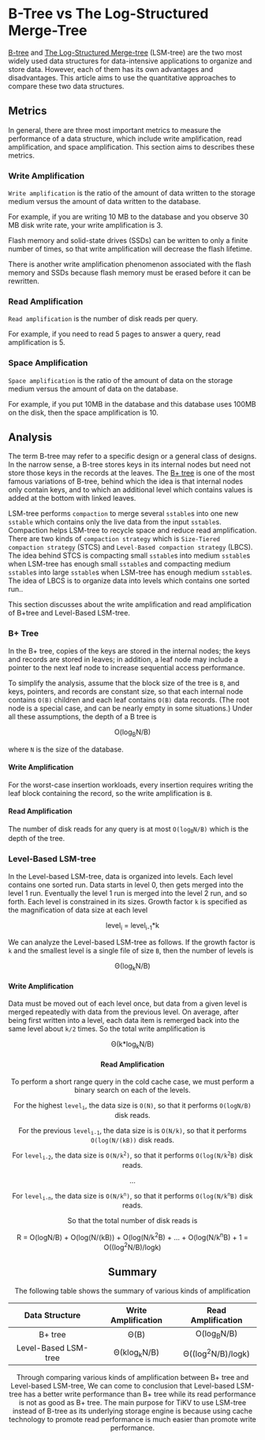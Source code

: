 # B-Tree vs The Log-Structured Merge-Tree

[B-tree](https://en.wikipedia.org/wiki/B-tree) and [The Log-Structured Merge-tree](https://en.wikipedia.org/wiki/Log-structured_merge-tree) (LSM-tree) are the two most widely used data structures for data-intensive applications to organize and store data. However, each of them has its own advantages and disadvantages. This article aims to use the quantitative approaches to compare these two data structures.

## Metrics

In general, there are three most important metrics to measure the performance of a data structure, which include write amplification, read amplification, and space amplification. This section aims to describes these metrics.

### Write Amplification

`Write amplification` is the ratio of the amount of data written to the storage medium versus the amount of data written to the database. 

For example, if you are writing 10 MB to the database and you observe 30 MB disk write rate, your write amplification is 3.

Flash memory and solid-state drives (SSDs) can be written to only a finite number of times, so that write amplification will decrease the flash lifetime.

There is another write amplification phenomenon associated with the flash memory and SSDs because flash memory must be erased before it can be rewritten.

### Read Amplification

`Read amplification` is the number of disk reads per query. 

For example, if you need to read 5 pages to answer a query, read amplification is 5.

### Space Amplification

`Space amplification` is the ratio of the amount of data on the storage medium versus the amount of data on the database. 

For example, if you put 10MB in the database and this database uses 100MB on the disk, then the space amplification is 10.

## Analysis

The term B-tree may refer to a specific design or a general class of designs. In the narrow sense, a B-tree stores keys in its internal nodes but need not store those keys in the records at the leaves. The [B+ tree](https://en.wikipedia.org/wiki/B%2B_tree#Insertion) is one of the most famous variations of B-tree, behind which the idea is that internal nodes only contain keys, and to which an additional level which contains values is added at the bottom with linked leaves.

LSM-tree performs `compaction` to merge several `sstable`s into one new `sstable` which contains only the live data from the input `sstable`s. Compaction helps LSM-tree to recycle space and reduce read amplification. There are two kinds of `compaction strategy` which is `Size-Tiered compaction strategy` (STCS) and `Level-Based compaction strategy` (LBCS). The idea behind STCS is compacting small `sstable`s into medium `sstable`s when LSM-tree has enough small `sstable`s and compacting medium `sstable`s into large `sstable`s when LSM-tree has enough medium `sstable`s. The idea of LBCS is to organize data into levels which contains one sorted run..

This section discusses about the write amplification and read amplification of B+tree and Level-Based LSM-tree. 

### B+ Tree

In the B+ tree, copies of the keys are stored in the internal nodes; the keys and records are stored in leaves; in addition, a leaf node may include a pointer to the next leaf node to increase sequential access performance.

To simplify the analysis, assume that the block size of the tree is `B`, and keys, pointers, and records are constant size, so that each internal node contains `O(B)` children and each leaf contains `O(B)` data records. (The root node is a special case, and can be nearly empty in some situations.) Under all these assumptions, the depth of a B tree is 

<center>O(log<sub>B</sub>N/B)</center>

where `N` is the size of the database.

#### Write Amplification

For the worst-case insertion workloads, every insertion requires writing the leaf block containing the record, so the write amplification is `B`.

#### Read Amplification

The number of disk reads for any query is at most <code>O(log<sub>B</sub>N/B)</code> which is the depth of the tree. 

### Level-Based LSM-tree

In the Level-based LSM-tree, data is organized into levels. Each level contains one sorted run. Data starts in level 0, then gets merged into the level 1 run. Eventually the level 1 run is merged into the level 2 run, and so forth. Each level is constrained in its sizes. Growth factor `k` is specified as the magnification of data size at each level 

<center>level<sub>i</sub> = level<sub>i-1</sub>*k</center>

We can analyze the Level-based LSM-tree as follows. If the growth factor is `k` and the smallest level is a single file of size `B`, then the number of levels is 

<center>Θ(log<sub>k</sub>N/B)</center>

#### Write Amplification

Data must be moved out of each level once, but data from a given level is merged repeatedly with data from the previous level. On average, after being first written into a level, each data item is remerged back into the same level about `k/2` times. So the total write amplification is 

<center>Θ(k*log<sub>k</sub>N/B)<center>

#### Read Amplification

To perform a short range query in the cold cache case, we must perform a binary search
on each of the levels.

For the highest <code>level<sub>i</sub></code>, the data size is `O(N)`, so that it performs `O(logN/B)` disk reads. 

For the previous <code>level<sub>i-1</sub></code>, the data size is is `O(N/k)`, so that it performs `O(log(N/(kB))` disk reads. 

For <code>level<sub>i-2</sub></code>, the data size is <code>O(N/k<sup>2</sup>)</code>, so that it performs <code>O(log(N/k<sup>2</sup>B)</code> disk reads.

…

For <code>level<sub>i-n</sub></code>, the data size is <code>O(N/k<sup>n</sup>)</code>, so that it performs <code>O(log(N/k<sup>n</sup>B)</code> disk reads.

So that the total number of disk reads is 

<center>R = O(logN/B) + O(log(N/(kB)) + O(log(N/k<sup>2</sup>B) + ... + O(log(N/k<sup>n</sup>B) + 1 = O((log<sup>2</sup>N/B)/logk)</center>

## Summary

The following table shows the summary of various kinds of amplification

|    Data Structure    |  Write Amplification   |      Read Amplification      |
| :------------------: | :--------------------: | :--------------------------: |
|       B+ tree        |          Θ(B)          |    O(log<sub>B</sub>N/B)     |
| Level-Based LSM-tree | Θ(klog<sub>k</sub>N/B) | Θ((log<sup>2</sup>N/B)/logk) |

Through comparing various kinds of amplification between B+ tree and Level-based LSM-tree, We can come to conclusion that Level-based LSM-tree has a better write performance than B+ tree while its read performance is not as good as B+ tree. The main purpose for TiKV to use LSM-tree instead of B-tree as its underlying storage engine is because using cache technology to promote read performance is much easier than promote write performance.
